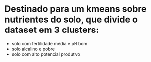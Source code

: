 # Destinado para um kmeans sobre nutrientes do solo, que divide o dataset em 3 clusters:

- solo com fertilidade média e pH bom
- solo alcalino e pobre
- solo com alto potencial produtivo
